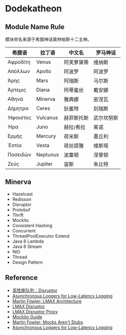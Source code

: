 # Dodekatheon

## Module Name Rule
模块命名来源于希腊神话奥林帕斯十二主神。

| 希腊语 | 拉丁语 | 中文名 | 罗马神话 | 
| --- | --- | --- | --- | 
| Aφροδίτη | Venus | 阿芙萝黛蒂 | 维纳斯 | 
| Aπόλλων | Apollo | 阿波罗 | 阿波罗 | 
| Άρης | Mars | 阿瑞斯 | 马尔斯 | 
| Άρτεμις | Diana | 阿蒂蜜丝 | 戴安娜 | 
| Αθηνά | Minerva | 雅典娜 | 密涅瓦 | 
| Δήμητρα | Ceres | 狄蜜特 | 刻瑞斯 | 
| Ήφαιστος | Vulcanus | 赫菲斯托斯 | 武尔坎努斯 | 
| Ήρα | Juno | 赫拉/希拉 | 茱诺 | 
| Ερμής | Mercury | 荷米斯 | 墨丘利 | 
| Ἑστία | Vesta	| 荷丝提雅 | 维斯塔 | 
| Ποσειδῶν | Neptunus | 波塞顿 | 涅普顿 | 
| Ζεύς | Jupiter | 宙斯 | 朱比特 | 

## Minerva

* Hazelcast
* Redisson
* Disruptor
* Protobuf
* Thrift
* Mockito
* Consistent Hashing
* Concurrent
* ThreadPoolExecutor Extend
* Java 8 Lambda
* Java 8 Stream
* NIO
* Thread
* Design Pattern

## Reference

* [高性能队列：Disruptor](https://tech.meituan.com/disruptor.html)
* [Asynchronous Loggers for Low-Latency Logging](https://logging.apache.org/log4j/2.x/manual/async.html)
* [Martin Fowler: LMAX Architecture](https://martinfowler.com/articles/lmax.html)
* [LMAX Disruptor](http://lmax-exchange.github.io/disruptor)
* [LMAX Disruptor Proxy](https://github.com/LMAX-Exchange/disruptor-proxy)
* [Mockito Guide](https://static.javadoc.io/org.mockito/mockito-core/2.23.4/org/mockito/Mockito.html)
* [Martin Fowler: Mocks Aren't Stubs](https://martinfowler.com/articles/mocksArentStubs.html)
* [Asynchronous Loggers for Low-Latency Logging](https://logging.apache.org/log4j/2.x/manual/async.html)

